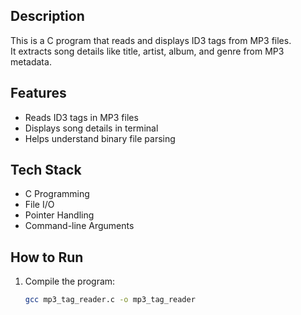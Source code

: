 ## Description
This is a C program that reads and displays ID3 tags from MP3 files.  
It extracts song details like title, artist, album, and genre from MP3 metadata.

## Features
- Reads ID3 tags in MP3 files
- Displays song details in terminal
- Helps understand binary file parsing

## Tech Stack
- C Programming
- File I/O
- Pointer Handling
- Command-line Arguments

## How to Run
1. Compile the program:
   ```bash
   gcc mp3_tag_reader.c -o mp3_tag_reader
